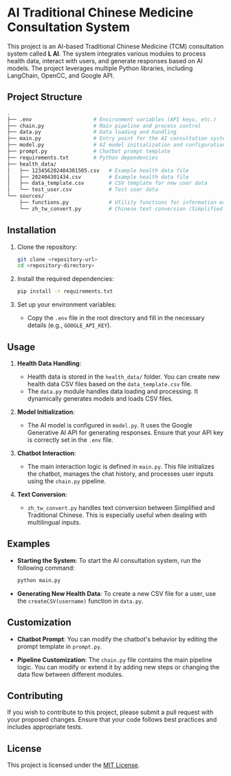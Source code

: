 
# AI Traditional Chinese Medicine Consultation System

This project is an AI-based Traditional Chinese Medicine (TCM) consultation system called **L AI**. The system integrates various modules to process health data, interact with users, and generate responses based on AI models. The project leverages multiple Python libraries, including LangChain, OpenCC, and Google API.

## Project Structure

```bash
.
├── .env                    # Environment variables (API keys, etc.)
├── chain.py                # Main pipeline and process control
├── data.py                 # Data loading and handling
├── main.py                 # Entry point for the AI consultation system
├── model.py                # AI model initialization and configuration
├── prompt.py               # Chatbot prompt template
├── requirements.txt        # Python dependencies
├── health_data/
│   ├── 123456202404301505.csv   # Example health data file
│   ├── 202404301434.csv         # Example health data file
│   ├── data_template.csv        # CSV template for new user data
│   └── test_user.csv            # Test user data
└── sources/
    ├── functions.py             # Utility functions for information extraction and processing
    └── zh_tw_convert.py         # Chinese text conversion (Simplified to Traditional)
```

## Installation

1. Clone the repository:

   ```bash
   git clone <repository-url>
   cd <repository-directory>
   ```

2. Install the required dependencies:

   ```bash
   pip install -r requirements.txt
   ```

3. Set up your environment variables:

   - Copy the `.env` file in the root directory and fill in the necessary details (e.g., `GOOGLE_API_KEY`).

## Usage

1. **Health Data Handling**: 
   - Health data is stored in the `health_data/` folder. You can create new health data CSV files based on the `data_template.csv` file.
   - The `data.py` module handles data loading and processing. It dynamically generates models and loads CSV files.

2. **Model Initialization**: 
   - The AI model is configured in `model.py`. It uses the Google Generative AI API for generating responses. Ensure that your API key is correctly set in the `.env` file.

3. **Chatbot Interaction**:
   - The main interaction logic is defined in `main.py`. This file initializes the chatbot, manages the chat history, and processes user inputs using the `chain.py` pipeline.

4. **Text Conversion**:
   - `zh_tw_convert.py` handles text conversion between Simplified and Traditional Chinese. This is especially useful when dealing with multilingual inputs.

## Examples

- **Starting the System**:
  To start the AI consultation system, run the following command:

  ```bash
  python main.py
  ```

- **Generating New Health Data**:
  To create a new CSV file for a user, use the `createCSV(username)` function in `data.py`.

## Customization

- **Chatbot Prompt**:
  You can modify the chatbot's behavior by editing the prompt template in `prompt.py`.

- **Pipeline Customization**:
  The `chain.py` file contains the main pipeline logic. You can modify or extend it by adding new steps or changing the data flow between different modules.

## Contributing

If you wish to contribute to this project, please submit a pull request with your proposed changes. Ensure that your code follows best practices and includes appropriate tests.

## License

This project is licensed under the [MIT License](LICENSE).
